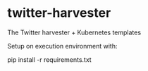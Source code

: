 # twitter-harvester
The Twitter harvester + Kubernetes templates

Setup on execution environment with:
 
pip install -r requirements.txt
